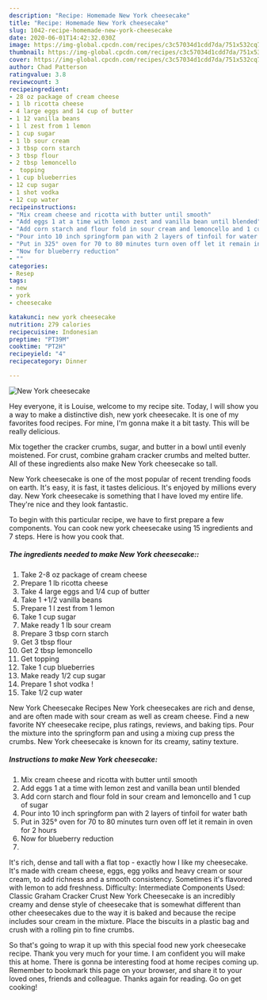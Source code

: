 ```yaml
---
description: "Recipe: Homemade New York cheesecake"
title: "Recipe: Homemade New York cheesecake"
slug: 1042-recipe-homemade-new-york-cheesecake
date: 2020-06-01T14:42:32.030Z
image: https://img-global.cpcdn.com/recipes/c3c57034d1cdd7da/751x532cq70/new-york-cheesecake-recipe-main-photo.jpg
thumbnail: https://img-global.cpcdn.com/recipes/c3c57034d1cdd7da/751x532cq70/new-york-cheesecake-recipe-main-photo.jpg
cover: https://img-global.cpcdn.com/recipes/c3c57034d1cdd7da/751x532cq70/new-york-cheesecake-recipe-main-photo.jpg
author: Chad Patterson
ratingvalue: 3.8
reviewcount: 3
recipeingredient:
- 28 oz package of cream cheese
- 1 lb ricotta cheese
- 4 large eggs and 14 cup of butter
- 1 12 vanilla beans
- 1 l zest from 1 lemon
- 1 cup sugar
- 1 lb sour cream
- 3 tbsp corn starch
- 3 tbsp flour
- 2 tbsp lemoncello
-  topping
- 1 cup blueberries
- 12 cup sugar
- 1 shot vodka 
- 12 cup water
recipeinstructions:
- "Mix cream cheese and ricotta with butter until smooth"
- "Add eggs 1 at a time with lemon zest and vanilla bean until blended"
- "Add corn starch and flour fold in sour cream and lemoncello and 1 cup of sugar"
- "Pour into 10 inch springform pan with 2 layers of tinfoil for water bath"
- "Put in 325° oven for 70 to 80 minutes turn oven off let it remain in oven for 2 hours"
- "Now for blueberry reduction"
- ""
categories:
- Resep
tags:
- new
- york
- cheesecake

katakunci: new york cheesecake
nutrition: 279 calories
recipecuisine: Indonesian
preptime: "PT39M"
cooktime: "PT2H"
recipeyield: "4"
recipecategory: Dinner

---
```



![New York cheesecake](https://img-global.cpcdn.com/recipes/c3c57034d1cdd7da/751x532cq70/new-york-cheesecake-recipe-main-photo.jpg)

Hey everyone, it is Louise, welcome to my recipe site. Today, I will show you a way to make a distinctive dish, new york cheesecake. It is one of my favorites food recipes. For mine, I'm gonna make it a bit tasty. This will be really delicious.

Mix together the cracker crumbs, sugar, and butter in a bowl until evenly moistened. For crust, combine graham cracker crumbs and melted butter. All of these ingredients also make New York cheesecake so tall.

New York cheesecake is one of the most popular of recent trending foods on earth. It's easy, it is fast, it tastes delicious. It's enjoyed by millions every day. New York cheesecake is something that I have loved my entire life. They're nice and they look fantastic.


To begin with this particular recipe, we have to first prepare a few components. You can cook new york cheesecake using 15 ingredients and 7 steps. Here is how you cook that.

##### The ingredients needed to make New York cheesecake::

1. Take 2-8 oz package of cream cheese
1. Prepare 1 lb ricotta cheese
1. Take 4 large eggs and 1/4 cup of butter
1. Take 1 +1/2 vanilla beans
1. Prepare 1 l zest from 1 lemon
1. Take 1 cup sugar
1. Make ready 1 lb sour cream
1. Prepare 3 tbsp corn starch
1. Get 3 tbsp flour
1. Get 2 tbsp lemoncello
1. Get  topping
1. Take 1 cup blueberries
1. Make ready 1/2 cup sugar
1. Prepare 1 shot vodka !
1. Take 1/2 cup water


New York Cheesecake Recipes New York cheesecakes are rich and dense, and are often made with sour cream as well as cream cheese. Find a new favorite NY cheesecake recipe, plus ratings, reviews, and baking tips. Pour the mixture into the springform pan and using a mixing cup press the crumbs. New York cheesecake is known for its creamy, satiny texture. 

##### Instructions to make New York cheesecake:

1. Mix cream cheese and ricotta with butter until smooth
1. Add eggs 1 at a time with lemon zest and vanilla bean until blended
1. Add corn starch and flour fold in sour cream and lemoncello and 1 cup of sugar
1. Pour into 10 inch springform pan with 2 layers of tinfoil for water bath
1. Put in 325° oven for 70 to 80 minutes turn oven off let it remain in oven for 2 hours
1. Now for blueberry reduction
1. 


It&#39;s rich, dense and tall with a flat top - exactly how I like my cheesecake. It&#39;s made with cream cheese, eggs, egg yolks and heavy cream or sour cream, to add richness and a smooth consistency. Sometimes it&#39;s flavored with lemon to add freshness. Difficulty: Intermediate Components Used: Classic Graham Cracker Crust New York Cheesecake is an incredibly creamy and dense style of cheesecake that is somewhat different than other cheesecakes due to the way it is baked and because the recipe includes sour cream in the mixture. Place the biscuits in a plastic bag and crush with a rolling pin to fine crumbs. 

So that's going to wrap it up with this special food new york cheesecake recipe. Thank you very much for your time. I am confident you will make this at home. There is gonna be interesting food at home recipes coming up. Remember to bookmark this page on your browser, and share it to your loved ones, friends and colleague. Thanks again for reading. Go on get cooking!
